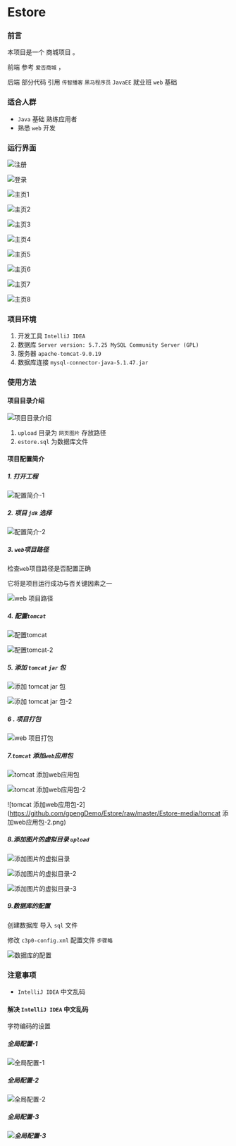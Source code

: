 # Estore

### 前言

本项目是一个 商城项目 。

 前端  参考 `爱否商城` ，

 后端  部分代码 引用  `传智播客`  `黑马程序员` `JavaEE` 就业班 `web` 基础  

### 适合人群

- `Java` 基础 熟练应用者
- 熟悉 `web` 开发   

### 运行界面 

![注册](https://github.com/gpengDemo/Estore/raw/master/Estore-media/注册.png)

![登录](https://github.com/gpengDemo/Estore/raw/master/Estore-media/登录.png)

![主页1](https://github.com/gpengDemo/Estore/raw/master/Estore-media/主页1.png)

![主页2](https://github.com/gpengDemo/Estore/raw/master/Estore-media/主页2.png)

![主页3](https://github.com/gpengDemo/Estore/raw/master/Estore-media/主页3.png)

![主页4](https://github.com/gpengDemo/Estore/raw/master/Estore-media/主页4.png)

![主页5](https://github.com/gpengDemo/Estore/raw/master/Estore-media/主页5.png)

![主页6](https://github.com/gpengDemo/Estore/raw/master/Estore-media/主页6.png)

![主页7](https://github.com/gpengDemo/Estore/raw/master/Estore-media/主页7.png)

![主页8](https://github.com/gpengDemo/Estore/raw/master/Estore-media/主页8.png)





### 项目环境

1. 开发工具 `IntelliJ IDEA`
2. 数据库    `Server version: 5.7.25 MySQL Community Server (GPL)`
3. 服务器    `apache-tomcat-9.0.19`
4. 数据库连接  `mysql-connector-java-5.1.47.jar`

###  使用方法

#### 项目目录介绍

![项目目录介绍](https://github.com/gpengDemo/Estore/raw/master/Estore-media/项目目录介绍.png)

1. `upload` 目录为 `网页图片`  存放路径
2. `estore.sql` 为数据库文件 

#### 项目配置简介

##### 1. 打开工程

![配置简介-1](https://github.com/gpengDemo/Estore/raw/master/Estore-media/配置简介-1.png)



##### 2. 项目 `jdk` 选择

![配置简介-2](https://github.com/gpengDemo/Estore/raw/master/Estore-media/配置简介-2.png)



##### 3. `web`项目路径

检查`web`项目路径是否配置正确 

它将是项目运行成功与否关键因素之一

![web 项目路径](https://github.com/gpengDemo/Estore/blob/master/Estore-media/web%20%E9%A1%B9%E7%9B%AE%E8%B7%AF%E5%BE%84.png)



##### 4. 配置`tomcat`

![配置tomcat](https://github.com/gpengDemo/Estore/raw/master/Estore-media/配置tomcat.png)



![配置tomcat-2](https://github.com/gpengDemo/Estore/raw/master/Estore-media/配置tomcat-2.png)

##### 5. 添加 `tomcat` `jar` 包

![添加 tomcat jar 包](https://github.com/gpengDemo/Estore/blob/master/Estore-media/%E6%B7%BB%E5%8A%A0%20tomcat%20jar%20%E5%8C%85.png)

![添加 tomcat jar 包-2](https://github.com/gpengDemo/Estore/blob/master/Estore-media/%E6%B7%BB%E5%8A%A0%20tomcat%20jar%20%E5%8C%85-2.png)

##### 6 . 项目打包

![web 项目打包](https://github.com/gpengDemo/Estore/raw/master/Estore-media/web%20%E9%A1%B9%E7%9B%AE%E6%89%93%E5%8C%85.png)



##### 7.`tomcat` 添加`web`应用包

![tomcat 添加web应用包](https://github.com/gpengDemo/Estore/blob/master/Estore-media/tomcat%20%E6%B7%BB%E5%8A%A0web%E5%BA%94%E7%94%A8%E5%8C%85.png)

![tomcat 添加web应用包-2](https://github.com/gpengDemo/Estore/blob/master/Estore-media/tomcat%20%E6%B7%BB%E5%8A%A0web%E5%BA%94%E7%94%A8%E5%8C%85-2.png)

![tomcat 添加web应用包-2](https://github.com/gpengDemo/Estore/raw/master/Estore-media/tomcat 添加web应用包-2.png)



##### 8.添加图片的虚拟目录 `upload`

![添加图片的虚拟目录](https://github.com/gpengDemo/Estore/raw/master/Estore-media/添加图片的虚拟目录.png)

![添加图片的虚拟目录-2](https://github.com/gpengDemo/Estore/raw/master/Estore-media/添加图片的虚拟目录-2.png)

![添加图片的虚拟目录-3](https://github.com/gpengDemo/Estore/raw/master/Estore-media/添加图片的虚拟目录-3.png)



##### 9.数据库的配置

创建数据库  导入 `sql` 文件 

修改 `c3p0-config.xml` 配置文件   `步骤略`

![数据库的配置](https://github.com/gpengDemo/Estore/raw/master/Estore-media/数据库的配置.png)





### 注意事项

- `IntelliJ IDEA` 中文乱码

#### 解决 `IntelliJ IDEA` 中文乱码 

字符编码的设置

##### 全局配置-1

![全局配置-1](https://github.com/gpengDemo/Estore/raw/master/Estore-media/全局配置-1.png)

##### 全局配置-2

![全局配置-2](https://github.com/gpengDemo/Estore/raw/master/Estore-media/全局配置-2.png)

##### 全局配置-3

##### ![全局配置-3](https://github.com/gpengDemo/Estore/raw/master/Estore-media/全局配置-3.png)




